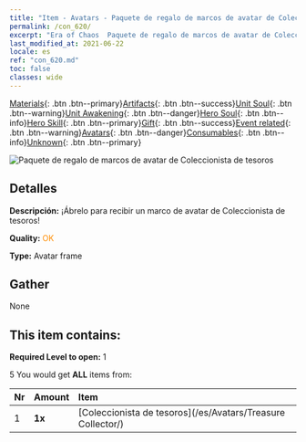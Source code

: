 ```yaml
---
title: "Item - Avatars - Paquete de regalo de marcos de avatar de Coleccionista de tesoros"
permalink: /con_620/
excerpt: "Era of Chaos  Paquete de regalo de marcos de avatar de Coleccionista de tesoros"
last_modified_at: 2021-06-22
locale: es
ref: "con_620.md"
toc: false
classes: wide
---
```

 [Materials](/ItemsES/){: .btn .btn--primary}[Artifacts](/ItemsES/Artifacts/){: .btn .btn--success}[Unit Soul](/ItemsES/UnitSoul/){: .btn .btn--warning}[Unit Awakening](/ItemsES/UnitAwakening/){: .btn .btn--danger}[Hero Soul](/ItemsES/HeroSoul/){: .btn .btn--info}[Hero Skill](/ItemsES/HeroSkill/){: .btn .btn--primary}[Gift](/ItemsES/Gift/){: .btn .btn--success}[Event related](/ItemsES/Events/){: .btn .btn--warning}[Avatars](/ItemsES/Avatars/){: .btn .btn--danger}[Consumables](/ItemsES/Consumables/){: .btn .btn--info}[Unknown](/ItemsES/Unknown/){: .btn .btn--primary}

 ![Paquete de regalo de marcos de avatar de Coleccionista de tesoros](/images/t/i_907003.png)

## Detalles
 **Descripción:** ¡Ábrelo para recibir un marco de avatar de Coleccionista de tesoros!

 **Quality:** <span style="color: #FF8C00">OK</span>

 **Type:** Avatar frame

## Gather

  None

## This item contains:

 **Required Level to open:** 1

 5 You would get **ALL** items  from:

  | Nr | Amount |     Item    |
  |:---|:-------|:------------|
  | 1 |  **1x** | [Coleccionista de tesoros](/es/Avatars/Treasure Collector/) |  | 
